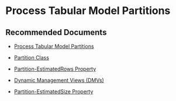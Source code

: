  <properties
	description="partitions"
	pageTitle="partitions"
	description="partitions"
	service="Microsoft.AnalysisServices"
	resource="servers"
	authors="pjfreitas"
	ms.author="pfreitas"
	displayOrder="300"
	selfHelpType="generic"
	supportTopicIds="32675702"
	productPesIds="16157"
	cloudEnvironments="public, MoonCake, fairfax" 
	articleId="793e7450-a177-4100-42bb-0420672266ea"
/>

# Process Tabular Model Partitions

## **Recommended Documents**

* [Process Tabular Model Partitions](https://docs.microsoft.com/sql/analysis-services/tabular-models/process-tabular-model-partitions-ssas-tabular?view=sql-server-2017)

* [Partition Class](https://docs.microsoft.com/dotnet/api/microsoft.analysisservices.partition?view=analysisservices-dotnet)

* [Partition-EstimatedRows Property](https://docs.microsoft.com/dotnet/api/microsoft.analysisservices.partition.estimatedrows?view=analysisservices-dotnet#Microsoft_AnalysisServices_Partition_EstimatedRows)

* [Dynamic Management Views (DMVs)](https://docs.microsoft.com/sql/analysis-services/instances/use-dynamic-management-views-dmvs-to-monitor-analysis-services?view=sql-server-2017)

* [Partition-EstimatedSize Property](https://docs.microsoft.com/dotnet/api/microsoft.analysisservices.partition.estimatedsize?view=analysisservices-dotnet#Microsoft_AnalysisServices_Partition_EstimatedSize)
